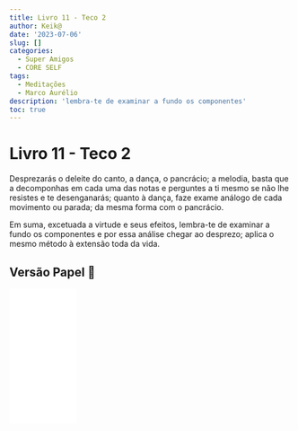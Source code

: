 ```yaml
---
title: Livro 11 - Teco 2
author: Keik@
date: '2023-07-06'
slug: []
categories:
  - Super Amigos
  - CORE SELF
tags:
  - Meditações
  - Marco Aurélio
description: 'lembra-te de examinar a fundo os componentes'
toc: true
---
```


# Livro 11 - Teco 2

Desprezarás o deleite do canto, a dança, o pancrácio; a melodia, basta que a decomponhas em cada uma das notas e perguntes a ti mesmo se não lhe resistes e te desenganarás; quanto à dança, faze exame análogo de cada movimento ou parada; da mesma forma com o pancrácio. 

Em suma, excetuada a virtude e seus efeitos, lembra-te de examinar a fundo os componentes e por essa análise chegar ao desprezo; aplica o mesmo método à extensão toda da vida.

## Versão Papel :book:
<iframe style="width:120px;height:240px;" marginwidth="0" marginheight="0" scrolling="no" frameborder="0" src="//ws-na.amazon-adsystem.com/widgets/q?ServiceVersion=20070822&OneJS=1&Operation=GetAdHtml&MarketPlace=BR&source=ss&ref=as_ss_li_til&ad_type=product_link&tracking_id=mundodekeika-20&language=pt_BR&marketplace=amazon&region=BR&placement=B092FVY4BB&asins=B092FVY4BB&linkId=37c5ec14221f61f811029aa88b520891&show_border=true&link_opens_in_new_window=true"></iframe>